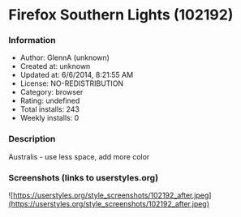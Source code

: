 # Firefox Southern Lights (102192)

### Information
- Author: GlennA (unknown)
- Created at: unknown
- Updated at: 6/6/2014, 8:21:55 AM
- License: NO-REDISTRIBUTION
- Category: browser
- Rating: undefined
- Total installs: 243
- Weekly installs: 0


### Description
Australis - use less space, add more color


### Screenshots (links to userstyles.org)
![https://userstyles.org/style_screenshots/102192_after.jpeg](https://userstyles.org/style_screenshots/102192_after.jpeg)



